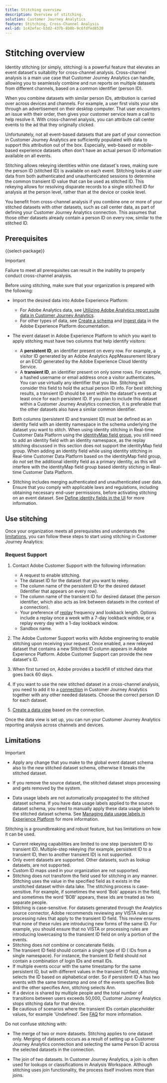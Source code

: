 ```yaml
---
title: Stitching overview
description: Overview of stitching.
solution: Customer Journey Analytics
feature: Stitching, Cross-Channel Analysis
exl-id: 1c42efac-b3d2-437b-8b0b-9c6fdfed8520
---
```

# Stitching overview

Identity stitching (or simply, stitching) is a powerful feature that elevates an event dataset's suitability for cross-channel analysis. Cross-channel analysis is a main use case that Customer Journey Analytics can handle, allowing you to seamlessly combine and run reports on multiple datasets from different channels, based on a common identifier (person ID).

When you combine datasets with similar person IDs, attribution is carried over across devices and channels. For example, a user first visits your site through an advertisement on their desktop computer. That user encounters an issue with their order, then gives your customer service team a call to help resolve it. With cross-channel analysis, you can attribute call center events to the ad that they originally clicked.

Unfortunately, not all event-based datasets that are part of your connection in Customer Journey Analytics are sufficiently populated with data to support this attribution out of the box. Especially, web-based or mobile-based experience datasets often don't have an actual person ID information available on all events.

Stitching allows rekeying identities within one dataset's rows, making sure the person ID (stitched ID) is available on each event. Stitching looks at user data from both authenticated and unauthenticated sessions to determine the common transient ID value that can be used as stitched ID. This rekeying allows for resolving disparate records to a single stitched ID for analysis at the person level, rather than at the device or cookie level.

You benefit from cross-channel analysis if you combine one or more of your stitched datasets with other datasets, such as call center data, as part of defining your Customer Journey Analytics connection. This assumes that those other datasets already contain a person ID on every row, similar to the stitched ID.


## Prerequisites

{{select-package}}

>[!IMPORTANT]
>
>Failure to meet all prerequisites can result in the inability to properly conduct cross-channel analysis.

Before using stitching, make sure that your organization is prepared with the following:

* Import the desired data into Adobe Experience Platform:
  
  * For Adobe Analytics data, see [Utilizing Adobe Analytics report suite data in Customer Journey Analytics](/help/getting-started/aa-vs-cja/aa-data-in-cja.md). 
  * For other types of data, see [Create a schema](https://experienceleague.adobe.com/docs/experience-platform/xdm/tutorials/create-schema-ui.html) and [Ingest data](https://experienceleague.adobe.com/docs/experience-platform/ingestion/home.html) in the Adobe Experience Platform documentation.

* The event dataset in Adobe Experience Platform to which you want to apply stitching must have two columns that help identify visitors:
  
  * A **persistent ID**, an identifier present on every row. For example, a visitor ID generated by an Adobe Analytics AppMeasurement library or an ECID generated by the Adobe Experience Cloud Identity Service.
  * A **transient ID**, an identifier present on only some rows. For example, a hashed username or email address once a visitor authenticates. You can use virtually any identifier that you like. Stitching will consider this field to hold the actual person ID info. For best stitching results, a transient ID should be sent within the dataset's events at least once for each persistent ID. If you plan to include this dataset within a Customer Journey Analytics connection, it is preferable that the other datasets also have a similar common identifier.

  Both columns (persistent ID and transient ID) must be defined as an identity field with an identity namespace in the schema underlying the dataset you want to stitch. When using identity stitching in Real-time Customer Data Platform using the [identityMap field group](https://experienceleague.adobe.com/docs/experience-platform/xdm/schema/composition.html?lang=en#identity), you still need to add an identity field with an identity namespace, as the replay stitching discussed in this section does not support the identityMap field group. When adding an identity field while using identity stitching in Real-time Customer Data Platform based on the identityMap field group, do *not* set the additional identity field as a primary identity, as this will interfere with the identityMap field group based identity stiching in Real-time Customer Data Platform.

* Stitching includes merging authenticated and unauthenticated user data. Ensure that you comply with applicable laws and regulations, including obtaining necessary end-user permissions, before activating stitching on an event dataset. See [Define identity fields in the UI](https://experienceleague.adobe.com/docs/experience-platform/xdm/ui/fields/identity.html?lang=en#) for more information.


## Use stitching

Once your organization meets all prerequisites and understands the [limitations](#limitations), you can follow these steps to start using stitching in Customer Journey Analytics:

### Request Support 

1. Contact Adobe Customer Support with the following information:

   * A request to enable stitching.
   * The dataset ID for the dataset that you want to rekey.
   * The column name of the persistent ID for the desired dataset (Identifier that appears on every row).
   * The column name of the transient ID for desired dataset (the person identifier, which also acts as link between datasets in the context of a connection).
   * Your preference of [replay](explained.md) frequency and lookback length. Options include a replay once a week with a 7-day lookback window, or a replay every day with a 1-day lookback window.
   * Sandbox name.


2. The Adobe Customer Support works with Adobe engineering to enable stitching upon receiving your request. Once enabled, a new rekeyed dataset that contains a new Stitched ID column appears in Adobe Experience Platform. Adobe Customer Support can provide the new dataset's ID.
   
3. When first turned on, Adobe provides a backfill of stitched data that goes back 60 days.
   
4. If you want to use the new stitched dataset in a cross-channel analysis, you need to add it to a [connection](../connections/overview.md) in Customer Journey Analytics together with any other needed datasets. Choose the correct person ID for each dataset.
   
5. [Create a data view](/help/data-views/create-dataview.md) based on the connection.

<!-- To do: Paragraph on backfill once product and marketing determine the best way forward. -->

Once the data view is set up, you can run your Customer Journey Analytics reporting analysis across channels and devices.

<!-- Uncomment once stitching UI is available (for limited testing)..

### Do It Yourself

|Positive|[!BADGE New Feature]{type=Positive before-title="false"}|

{{release-limited-testing-section}}

Alternatively, you can set up and use stitching through the Customer Journey Analytics user interface:

1. Go to the [Create and manage stitched datasets](stitching-ui.md) and follow steps to rekey your dataset.

2. [Create a connection](/help/connections/create-connection.md) in Customer Journey Analytics using the newly generated dataset and any other datasets that you want to include. Choose the correct person ID for each dataset.

3. [Create a connection](/help/connections/create-connection.md) in Customer Journey Analytics using the newly generated dataset and any other datasets that you want to include. Choose the correct person ID for each dataset.
   
4. [Create a data view](/help/data-views/create-dataview.md) based on the connection.

Once the data view is set up, the cross-channel analysis in Customer Journey Analytics is just like any other analysis in Customer Journey Analytics, except now the data operates across channels and devices.

-->


## Limitations

>[!IMPORTANT]
>
>* Apply any change that you make to the global event dataset schema also to the new stitched dataset schema, otherwise it breaks the stitched dataset.
>
>* If you remove the source dataset, the stitched dataset stops processing and gets removed by the system.
>
>* Data usage labels are not automatically propagated to the stitched dataset schema. If you have data usage labels applied to the source dataset schema, you need to manually apply these data usage labels to the stitched dataset schema. See [Managing data usage labels in Experience Platform](https://experienceleague.adobe.com/docs/experience-platform/data-governance/labels/overview.html?lang=en) for more information.

Stitching is a groundbreaking and robust feature, but has limitations on how it can be used.

* Current rekeying capabilities are limited to one step (persistent ID to transient ID). Multiple-step rekeying (for example, persistent ID to a transient ID, then to another transient ID) is not supported.
* Only event datasets are supported. Other datasets, such as lookup datasets, are not supported.
* Custom ID maps used in your organization are not supported.
* Stitching does not transform the field used for stitching in any manner. Stitching uses the value in the specified field as it exists in the unstitched dataset within data lake. The stitching process is case-sensitive. For example, if sometimes the word 'Bob' appears in the field, and sometimes the word 'BOB' appears, these ids are treated as two separate people.
* Stitching is case-sensitive. For datasets generated through the Analytics source connector, Adobe recommends reviewing any VISTA rules or processing rules that apply to the transient ID field. This review ensures that none of these rules are introducing new forms of the same ID. For example, you should ensure that no VISTA or processing rules are introducing lowercasing to the transient ID field on only a portion of the events.
* Stitching does not combine or concatenate fields. 
* The transient ID field should contain a single type of ID ( IDs from a single namespace). For instance, the transient ID field should not contain a combination of login IDs and email IDs.
* If multiple events occur with the same timestamp for the same persistent ID, but with different values in the transient ID field, stitching selects the ID based on alphabetical order. So if persistent ID A has two events with the same timestamp and one of the events specifies Bob and the other specifies Ann, stitching selects Ann.
* If a device is shared by multiple people and the total number of transitions between users exceeds 50,000, Customer Journey Analytics stops stitching data for that device.
* Be cautious of scenarios where the transient IDs contain placeholder values, for example 'Undefined'. See [FAQ](faq.md) for more information.

Do not confuse stitching with:

* The merge of two or more datasets. Stitching applies to one dataset only. Merging of datasets occurs as a result of setting up a Customer Journey Analytics connection and selecting the same Person ID across the selected datasets in the connection.

* The join of two datasets. In Customer Journey Analytics, a join is often used for lookups or classifications in Analysis Workspace. Although stitching uses join functionality, the process itself involves more than joins.
